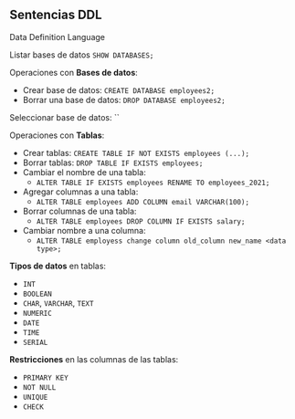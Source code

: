 ## Sentencias DDL
Data Definition Language

Listar bases de datos
`SHOW DATABASES;`

Operaciones con **Bases de datos**:

* Crear base de datos: ``CREATE DATABASE employees2;``
* Borrar una base de datos: ``DROP DATABASE employees2;``

Seleccionar base de datos:
``

Operaciones con **Tablas**:

* Crear tablas: ``CREATE TABLE IF NOT EXISTS employees (...);``
* Borrar tablas: ``DROP TABLE IF EXISTS employees;``
* Cambiar el nombre de una tabla:
	*  ``ALTER TABLE IF EXISTS employees RENAME TO employees_2021;``
* Agregar columnas a una tabla:
	* ``ALTER TABLE employees ADD COLUMN email VARCHAR(100);``
* Borrar columnas de una tabla:
	* ``ALTER TABLE employees DROP COLUMN IF EXISTS salary;``
* Cambiar nombre a una columna:
	* `ALTER TABLE employess change column old_column new_name <data type>;`


**Tipos de datos** en tablas:

* ``INT``
* ``BOOLEAN``
* ``CHAR``, ``VARCHAR``, ``TEXT``
* ``NUMERIC``
* ``DATE``
* ``TIME``
* ``SERIAL``

**Restricciones** en las columnas de las tablas:

* ``PRIMARY KEY``
* ``NOT NULL``
* ``UNIQUE``
* ``CHECK``